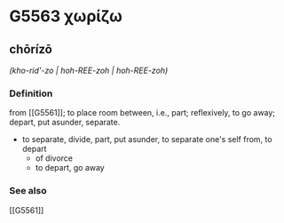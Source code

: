# G5563 χωρίζω

## chōrízō

_(kho-rid'-zo | hoh-REE-zoh | hoh-REE-zoh)_

### Definition

from [[G5561]]; to place room between, i.e., part; reflexively, to go away; depart, put asunder, separate.

- to separate, divide, part, put asunder, to separate one's self from, to depart
  - of divorce
  - to depart, go away

### See also

[[G5561]]

